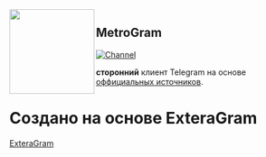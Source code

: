 <img src="https://i.imgur.com/yC2SfO3.png" width="150" align="left"/>

## MetroGram

[![Channel](https://i.imgur.com/a9AO8qX.png)](https://t.me/metrogramclient)

**сторонний** клиент Telegram на основе [оффициальных источников](https://github.com/DrKLO/Telegram).

# Создано на основе ExteraGram

[ExteraGram](https://github.com/exteraSquad/exteraGram)
